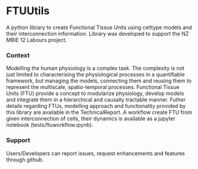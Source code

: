 # FTUUtils

A python library to create Functional Tissue Units using celltype models and their interconnection information. Library was developed to support the NZ MBIE 12 Labours project.

### Context
Modelling the human physiology is a complex task. The complexity is not just limited to characterising the physiological processes in a quantifiable framework, but managing the models, connecting them and reusing them to represent the multiscale, spatio-temporal processes. Functional Tissue Units (FTU) provide a concept to modularize physiology, develop models and integrate them in a hierarchical and causally tractable manner.
Futher details regarding FTUs, modelling approach and functionality provided by this library are available in the TechnicalReport.
A workflow create FTU from given interconnection of cells, their dynamics is available as a jupyter notebook (tests/ftuworkflow.ipynb).

### Support
Users/Developers can report issues, request enhancements and features through github.
